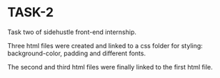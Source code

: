 # TASK-2
Task two of sidehustle front-end internship.

Three html files were created and linked to a css folder for styling: background-color, padding and different fonts.

The second and third html files were finally linked to the first html file.

